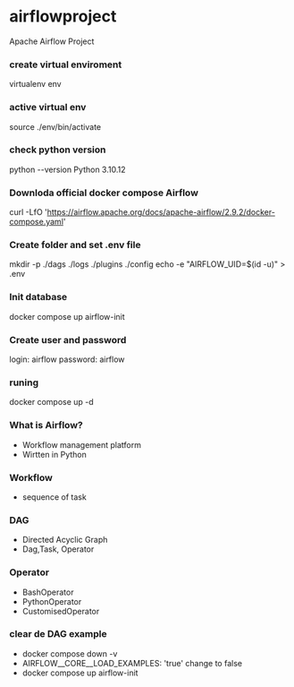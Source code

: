 # airflowproject
Apache Airflow Project

### create virtual enviroment
virtualenv env

### active virtual env
source ./env/bin/activate

### check python version
python --version
Python 3.10.12

### Downloda official docker compose Airflow
curl -LfO 'https://airflow.apache.org/docs/apache-airflow/2.9.2/docker-compose.yaml'

### Create folder and set .env file
mkdir -p ./dags ./logs ./plugins ./config
echo -e "AIRFLOW_UID=$(id -u)" > .env

### Init database 
docker compose up airflow-init

### Create user and password
login: airflow
password: airflow

### runing
docker compose up -d

### What is Airflow?
- Workflow management platform
- Wirtten in Python

### Workflow
- sequence of task

### DAG
- Directed Acyclic Graph
- Dag,Task, Operator

### Operator
- BashOperator
- PythonOperator
- CustomisedOperator

### clear de DAG example
- docker compose down -v
- AIRFLOW__CORE__LOAD_EXAMPLES: 'true' change to false
- docker compose up airflow-init